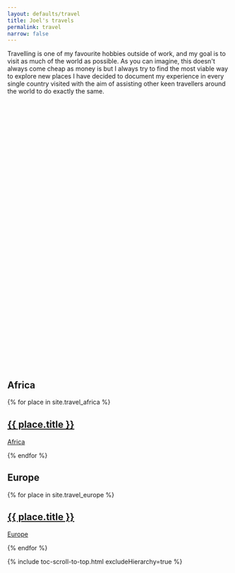 ```yaml
---
layout: defaults/travel
title: Joel's travels
permalink: travel
narrow: false
---
```


<!--
<script  src="/static/js/PlacesBeen.js"></script>
-->

Travelling is one of my favourite hobbies outside of work, and my goal is to visit as much of the world as possible. As you can imagine, this doesn't always come cheap as money is  but I always try to find the most viable way to explore new places
I have decided to document my experience in every single country visited with the aim of assisting other keen travellers around the world to do exactly the same.

<div id="vmap" style="width: 100%; height: 600px;"></div>

## Africa
<div class="row">
    {% for place in site.travel_africa %}
        <div class="col-sm-6">
            <a href="{{ page.baseurl }}{{ place.url }}">
                <div class="box">
                    <div class="imgBox">
                        <img class="img-responsive lazy-img" data-src="{{ page.baseurl }}/static/img/countries/{{ place.featuredImage }}" src="data:image/gif;base64,R0lGODlhAQABAIAAAMLCwgAAACH5BAAAAAAALAAAAAABAAEAAAICRAEAOw==" />
                    </div>
                    <div class="content">
                        <h2>{{ place.title }}</h2>
                        <p>Africa</p>
                    </div>
                </div>
            </a>
        </div>
    {% endfor %}    
</div>

## Europe
<div class="row">
    {% for place in site.travel_europe %}
        <div class="col-sm-6">
            <a href="{{ page.baseurl }}{{ place.url }}">
                <div class="box">
                    <div class="imgBox">
                        <img class="img-responsive lazy-img" data-src="{{ page.baseurl }}/static/img/countries/{{ place.featuredImage }}" />
                    </div>
                    <div class="content">
                        <h2>{{ place.title }}</h2>
                        <p>Europe</p>
                    </div>
                </div>
            </a>
        </div>
    {% endfor %}    
</div>

{% include toc-scroll-to-top.html excludeHierarchy=true %}

<style>
.container .box {
    position:relative;
    background:#000;
    float:left;
    margin:15px;
    box-sizing:border-box;
    overflow:hidden;
    box-shadow:0 2px 4px rgba(0,0,0,.8);
}
.container .box:before {
    content:'';
    position:absolute;
    top:10px;
    left:10px;
    right:10px;
    bottom:10px;
    border-top:1px solid #fff;
    border-bottom:1px solid #fff;
    box-sizing:border-box;
    transition:0.5s;
    transform: scaleX(0);
    opacity:0;
}
.container .box:hover:before {
    transform:scaleX(1);
    opacity:1;
}
.container .box:after {
    content:'';
    position:absolute;
    top:10px;
    left:10px;
    right:10px;
    bottom:10px;
    border-left:1px solid #fff;
    border-right:1px solid #fff;
    box-sizing:border-box;
    transition:0.5s;
    transform: scaleY(0);
    opacity:0;
}
.container .box:hover:after {
    transform:scaleY(1);
    opacity:1;
}
.container .box .imgBox {
    position:relative;
}
.container .box .imgBox img {
    width: 100%;
    height: 100%;
    transition:0.5s;
}
.container .box:hover .imgBox img {
    opacity:.2;
    transform:scale(1.2);
}
.container .box .content {
    position:absolute;
    width:100%;
    top:50%;
    transform:translateY(-50%);
    z-index:2;
    padding:20px;
    box-sizing:border-box;
    text-align:center;
}
.container .box .content h2 {
    margin: 0 0 10px;
    padding:0;
    color:#fff;
    transition:0.5s;
    transform:translateY(-50px);
    opacity:0;
    visibility:hidden;
}
.container .box .content p {
    margin:0;
    padding:0;
    color:#fff;
    transform:translateY(50px);
    opacity:0;
    visibility:hidden;
}
.container .box:hover .content h2,
.container .box:hover .content P {
    opacity:1;
    visibility:visible;
    transform:translateY(0px);
}
</style>